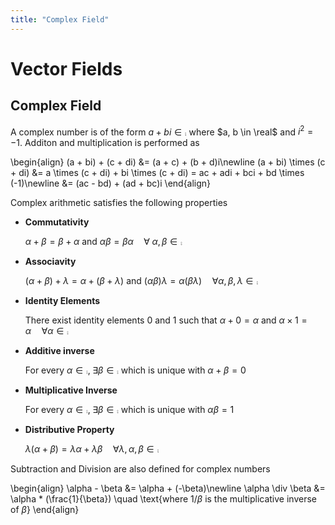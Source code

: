 ```yaml
---
title: "Complex Field"
---
```


# Vector Fields
## Complex Field
A complex number is of the form $a + bi \in \comp$ where $a, b \in \real$ and $i^{2} = -1$. Additon and multiplication is performed as

\begin{align}
     (a + bi) + (c + di) &= (a + c) + (b + d)i\newline
     (a + bi) \times (c + di) &= a \times (c + di) + bi \times (c + di)
     = ac + adi + bci + bd \times (-1)\newline
     &= (ac - bd) + (ad + bc)i
\end{align}

Complex arithmetic satisfies the following properties
* **Commutativity**

    $\alpha + \beta = \beta + \alpha$ and $\alpha \beta = \beta \alpha \quad \forall \; \alpha, \beta \in \comp$
* **Associavity**

    $(\alpha + \beta) + \lambda = \alpha + (\beta + \lambda)$ and $(\alpha \beta)\lambda = \alpha(\beta \lambda) \quad \forall \alpha, \beta, \lambda \in \comp$
* **Identity Elements**

    There exist identity elements $0$ and $1$ such that
    $\alpha + 0 = \alpha$ and $\alpha \times 1 = \alpha \quad \forall \alpha \in \comp$
* **Additive inverse**

    For every $\alpha \in \comp, \; \exists \beta \in \comp$ which is unique with $\alpha + \beta = 0$
* **Multiplicative Inverse**

    For every $\alpha \in \comp, \; \exists \beta \in \comp$ which is unique with $\alpha \beta = 1$
* **Distributive Property**

    $\lambda(\alpha + \beta) = \lambda \alpha + \lambda \beta \quad \forall \lambda, \alpha, \beta \in \comp$

Subtraction and Division are also defined for complex numbers

\begin{align}
    \alpha - \beta &= \alpha + (-\beta)\newline
    \alpha \div \beta &= \alpha * (\frac{1}{\beta}) \quad \text{where $1/\beta$ is the multiplicative inverse of $\beta$}
\end{align}

